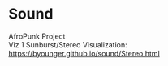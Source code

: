 # Sound
AfroPunk Project  
Viz 1 Sunburst/Stereo Visualization: https://byounger.github.io/sound/Stereo.html
